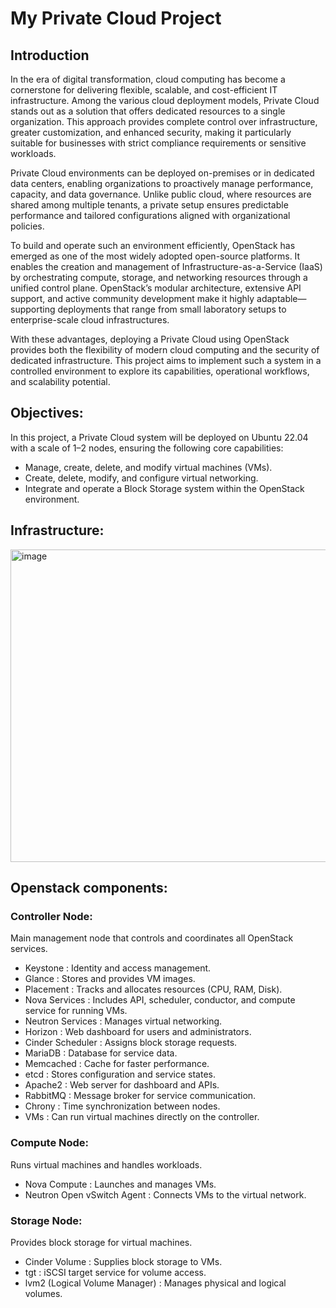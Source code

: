 # My Private Cloud Project

## Introduction
In the era of digital transformation, cloud computing has become a cornerstone for delivering flexible, scalable, and cost-efficient IT infrastructure. Among the various cloud deployment models, Private Cloud stands out as a solution that offers dedicated resources to a single organization. This approach provides complete control over infrastructure, greater customization, and enhanced security, making it particularly suitable for businesses with strict compliance requirements or sensitive workloads.

Private Cloud environments can be deployed on-premises or in dedicated data centers, enabling organizations to proactively manage performance, capacity, and data governance. Unlike public cloud, where resources are shared among multiple tenants, a private setup ensures predictable performance and tailored configurations aligned with organizational policies.

To build and operate such an environment efficiently, OpenStack has emerged as one of the most widely adopted open-source platforms. It enables the creation and management of Infrastructure-as-a-Service (IaaS) by orchestrating compute, storage, and networking resources through a unified control plane. OpenStack’s modular architecture, extensive API support, and active community development make it highly adaptable—supporting deployments that range from small laboratory setups to enterprise-scale cloud infrastructures.

With these advantages, deploying a Private Cloud using OpenStack provides both the flexibility of modern cloud computing and the security of dedicated infrastructure. This project aims to implement such a system in a controlled environment to explore its capabilities, operational workflows, and scalability potential.

## Objectives:
In this project, a Private Cloud system will be deployed on Ubuntu 22.04 with a scale of 1–2 nodes, ensuring the following core capabilities:
- Manage, create, delete, and modify virtual machines (VMs).
- Create, delete, modify, and configure virtual networking.
- Integrate and operate a Block Storage system within the OpenStack environment.

## Infrastructure:
<img width="600" height="500" alt="image" src="https://github.com/user-attachments/assets/7d89445e-f1ec-4a69-8aee-2c3d29b216ff" />

## Openstack components:
### Controller Node:
Main management node that controls and coordinates all OpenStack services.
+ Keystone : Identity and access management.
+ Glance : Stores and provides VM images.
+ Placement : Tracks and allocates resources (CPU, RAM, Disk).
+ Nova Services : Includes API, scheduler, conductor, and compute service for running VMs.
+ Neutron Services : Manages virtual networking.
+ Horizon : Web dashboard for users and administrators.
+ Cinder Scheduler : Assigns block storage requests.
+ MariaDB : Database for service data.
+ Memcached : Cache for faster performance.
+ etcd : Stores configuration and service states.
+ Apache2 : Web server for dashboard and APIs.
+ RabbitMQ : Message broker for service communication.
+ Chrony : Time synchronization between nodes.
+ VMs : Can run virtual machines directly on the controller.
### Compute Node:
Runs virtual machines and handles workloads.
+ Nova Compute : Launches and manages VMs.
+ Neutron Open vSwitch Agent : Connects VMs to the virtual network.
### Storage Node:
Provides block storage for virtual machines.
+ Cinder Volume : Supplies block storage to VMs.
+ tgt : iSCSI target service for volume access.
+ lvm2 (Logical Volume Manager) : Manages physical and logical volumes.
